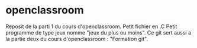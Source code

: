 openclassroom
=============

Reposit de la parti 1 du cours d'openclassroom.
Petit fichier en .C 
Petit programme de type jeux nomme "jeux du plus ou moins".
Ce git sert aussi a la partie deux du cours d'openclassroom : "Formation git".
